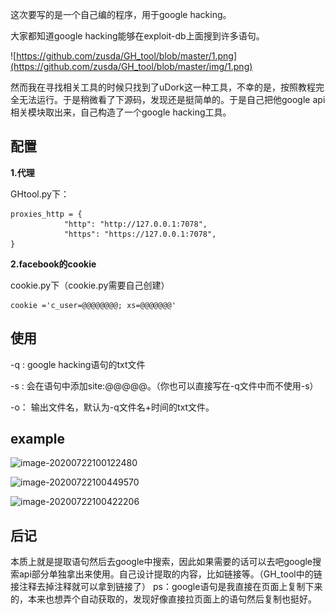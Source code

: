 这次要写的是一个自己编的程序，用于google hacking。

大家都知道google hacking能够在exploit-db上面搜到许多语句。

![https://github.com/zusda/GH_tool/blob/master/1.png](https://github.com/zusda/GH_tool/blob/master/img/1.png)

然而我在寻找相关工具的时候只找到了uDork这一种工具，不幸的是，按照教程完全无法运行。于是稍微看了下源码，发现还是挺简单的。于是自己把他google api相关模块取出来，自己构造了一个google hacking工具。

## 配置

**1.代理**

GHtool.py下：

```
proxies_http = {
            "http": "http://127.0.0.1:7078",
            "https": "https://127.0.0.1:7078",
}
```

**2.facebook的cookie**

cookie.py下（cookie.py需要自己创建）

```
cookie ='c_user=@@@@@@@@; xs=@@@@@@@'
```

## 使用

-q : google hacking语句的txt文件

-s : 会在语句中添加site:@@@@@。（你也可以直接写在-q文件中而不使用-s）

-o： 输出文件名，默认为-q文件名+时间的txt文件。

## example

![image-20200722100122480](D:\图书馆\csdn_blog\GH_tool\2.png)

![image-20200722100449570](D:\图书馆\csdn_blog\GH_tool\3.png)

![image-20200722100422206](D:\图书馆\csdn_blog\GH_tool\4.png)

## 后记

本质上就是提取语句然后去google中搜索，因此如果需要的话可以去吧google搜索api部分单独拿出来使用。自己设计提取的内容，比如链接等。（GH_tool中的链接注释去掉注释就可以拿到链接了）
ps：google语句是我直接在页面上复制下来的，本来也想弄个自动获取的，发现好像直接拉页面上的语句然后复制也挺好。